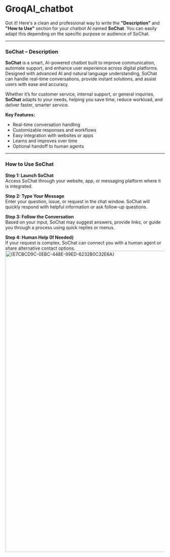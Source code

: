 # GroqAI_chatbot
Got it! Here's a clean and professional way to write the **"Description"** and **"How to Use"** section for your chatbot AI named **SoChat**. You can easily adapt this depending on the specific purpose or audience of SoChat.

---

### SoChat – Description

**SoChat** is a smart, AI-powered chatbot built to improve communication, automate support, and enhance user experience across digital platforms. Designed with advanced AI and natural language understanding, SoChat can handle real-time conversations, provide instant solutions, and assist users with ease and accuracy.

Whether it’s for customer service, internal support, or general inquiries, **SoChat** adapts to your needs, helping you save time, reduce workload, and deliver faster, smarter service.

**Key Features:**
- Real-time conversation handling  
- Customizable responses and workflows  
- Easy integration with websites or apps  
- Learns and improves over time  
- Optional handoff to human agents  

---

### How to Use SoChat

**Step 1: Launch SoChat**  
Access SoChat through your website, app, or messaging platform where it is integrated.

**Step 2: Type Your Message**  
Enter your question, issue, or request in the chat window. SoChat will quickly respond with helpful information or ask follow-up questions.

**Step 3: Follow the Conversation**  
Based on your input, SoChat may suggest answers, provide links, or guide you through a process using quick replies or menus.

**Step 4: Human Help (If Needed)**  
If your request is complex, SoChat can connect you with a human agent or share alternative contact options.
<img width="948" alt="{E7CBCD9C-0EBC-448E-99ED-6232B0C32E6A}" src="https://github.com/user-attachments/assets/60cc1f73-8c73-40f8-a393-8c6f0ad70fdb" />

